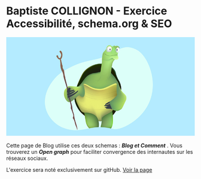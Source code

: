 # Baptiste COLLIGNON - Exercice Accessibilité, schema.org  &amp;  SEO

![image](img/draw_kung_fu_panda_Oogway.jpg "image logo")

Cette page de Blog utilise ces deux schemas  : **_Blog et Comment_** .
Vous trouverez un **_Open graph_** pour faciliter convergence des internautes sur les réseaux sociaux.

L'exercice sera noté exclusivement sur gitHub.
[Voir la page](https://bcollignonecv.github.io/TP-semantic/ "blog")